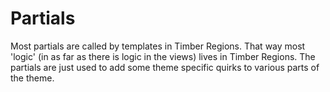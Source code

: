 # Partials

Most partials are called by templates in Timber Regions. That way most 'logic' (in as far as there is logic in the views) lives in Timber Regions. The partials are just used to add some theme specific quirks to various parts of the theme.